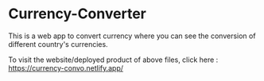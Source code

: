 # Currency-Converter
This is a web app to convert currency where you can see the conversion of different country's currencies.

To visit the website/deployed product of above files, click here : https://currency-convo.netlify.app/
